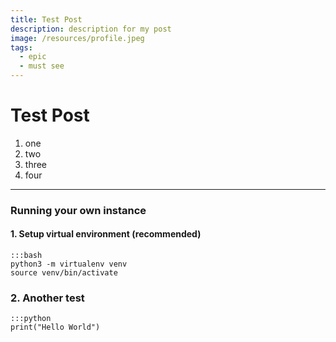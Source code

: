 ```yaml
---
title: Test Post
description: description for my post
image: /resources/profile.jpeg
tags:
  - epic
  - must see
---
```


# Test Post
1. one
2. two
3. three
4. four

---

### Running your own instance
#### 1. Setup virtual environment (recommended)
    :::bash
    python3 -m virtualenv venv
    source venv/bin/activate
    
### 2. Another test
    :::python
    print("Hello World")
